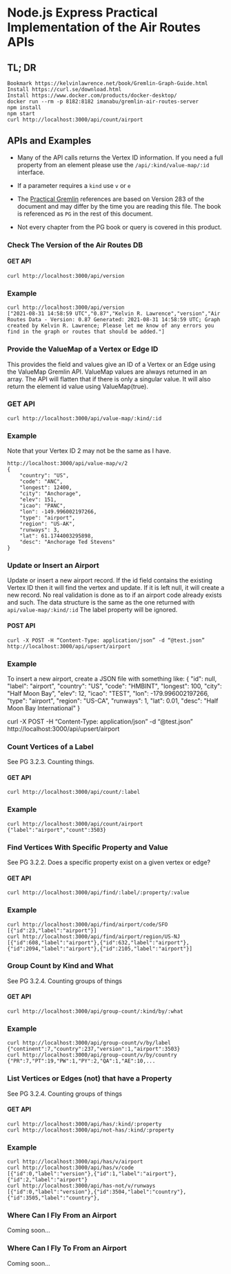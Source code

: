 # Node.js Express Practical Implementation of the Air Routes APIs

## TL; DR

    Bookmark https://kelvinlawrence.net/book/Gremlin-Graph-Guide.html
    Install https://curl.se/download.html
    Install https://www.docker.com/products/docker-desktop/
    docker run --rm -p 8182:8182 imanabu/gremlin-air-routes-server 
    npm install
    npm start
    curl http://localhost:3000/api/count/airport

## APIs and Examples

* Many of the API calls returns the Vertex ID information. If you
need a full property from an element please use the
`/api/:kind/value-map/:id` interface.

* If a parameter requires a `kind` use `v` or `e`
* The [Practical Gremlin](https://kelvinlawrence.net/book/Gremlin-Graph-Guide.html) references
  are based on Version 283 of the document and may differ by the time you are reading
  this file. The book is referenced as `PG` in the rest of this document.
* Not every chapter from the PG book or query is covered in this product.

### Check The Version of the Air Routes DB

#### GET API
    curl http://localhost:3000/api/version
### Example
    curl http://localhost:3000/api/version
    ["2021-08-31 14:58:59 UTC","0.87","Kelvin R. Lawrence","version","Air Routes Data - Version: 0.87 Generated: 2021-08-31 14:58:59 UTC; Graph created by Kelvin R. Lawrence; Please let me know of any errors you find in the graph or routes that should be added."]

### Provide the ValueMap of a Vertex or Edge ID
This provides the field and values give an ID of a Vertex or an Edge using
the ValueMap Gremlin API. ValueMap values are always returned in an array.
The API will flatten that if there is only a singular value. It will also
return the element id value using ValueMap(true).

### GET API
    curl http://localhost:3000/api/value-map/:kind/:id
### Example
Note that your Vertex ID 2 may not be the same as I have.

    http://localhost:3000/api/value-map/v/2
    {
        "country": "US",
        "code": "ANC",
        "longest": 12400,
        "city": "Anchorage",
        "elev": 151,
        "icao": "PANC",
        "lon": -149.996002197266,
        "type": "airport",
        "region": "US-AK",
        "runways": 3,
        "lat": 61.1744003295898,
        "desc": "Anchorage Ted Stevens"
    }

### Update or Insert an Airport
Update or insert a new airport record. If the id field contains the existing Vertex ID then
it will find the vertex and update. If it is left null, it will create a new record.
No real validation is done as to if an airport code already exists and such.
The data structure is the same as the one returned with `api/value-map/:kind/:id`
The label property will be ignored.

#### POST API
    curl -X POST -H “Content-Type: application/json” -d “@test.json” http://localhost:3000/api/upsert/airport
### Example

To insert a new airport, create a JSON file with something like:
  {
  "id": null,
  "label": "airport",
  "country": "US",
  "code": "HMBINT",
  "longest": 100,
  "city": "Half Moon Bay",
  "elev": 12,
  "icao": "TEST",
  "lon": -179.996002197266,
  "type": "airport",
  "region": "US-CA",
  "runways": 1,
  "lat": 0.01,
  "desc": "Half Moon Bay International"
  }

curl -X POST -H “Content-Type: application/json” -d “@test.json” http://localhost:3000/api/upsert/airport
   


### Count Vertices of a Label
See PG 3.2.3. Counting things.
#### GET API
    curl http://localhost:3000/api/count/:label
### Example
    curl http://localhost:3000/api/count/airport
    {"label":"airport","count":3503}

### Find Vertices With Specific Property and Value
See PG 3.2.2. Does a specific property exist on a given vertex or edge?
#### GET API
    curl http://localhost:3000/api/find/:label/:property/:value
### Example
    curl http://localhost:3000/api/find/airport/code/SFO
    [{"id":23,"label":"airport"}]
    curl http://localhost:3000/api/find/airport/region/US-NJ
    [{"id":608,"label":"airport"},{"id":632,"label":"airport"},{"id":2094,"label":"airport"},{"id":2105,"label":"airport"}]

### Group Count by Kind and What
See PG 3.2.4. Counting groups of things
#### GET API
    curl http://localhost:3000/api/group-count/:kind/by/:what
### Example
    curl http://localhost:3000/api/group-count/v/by/label
    {"continent":7,"country":237,"version":1,"airport":3503}
    curl http://localhost:3000/api/group-count/v/by/country
    {"PR":7,"PT":19,"PW":1,"PY":2,"QA":1,"AE":10,...

### List Vertices or Edges (not) that have a Property
See PG 3.2.4. Counting groups of things
#### GET API
    curl http://localhost:3000/api/has/:kind/:property
    curl http://localhost:3000/api/not-has/:kind/:property
### Example
    curl http://localhost:3000/api/has/v/airport
    curl http://localhost:3000/api/has/v/code
    [{"id":0,"label":"version"},{"id":1,"label":"airport"},{"id":2,"label":"airport"}
    curl http://localhost:3000/api/has-not/v/runways
    [{"id":0,"label":"version"},{"id":3504,"label":"country"},{"id":3505,"label":"country"},

### Where Can I Fly From an Airport
Coming soon...

### Where Can I Fly To From an Airport
Coming soon...

